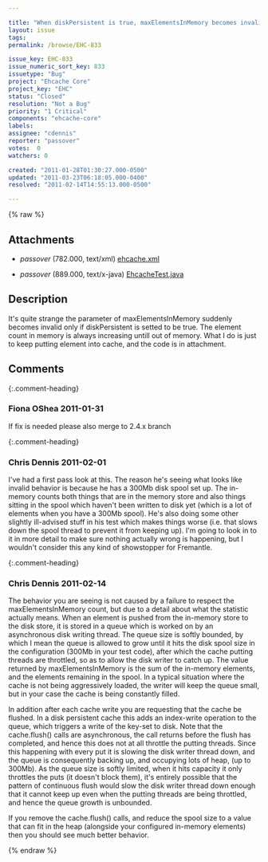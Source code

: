 ```yaml
---

title: "When diskPersistent is true, maxElementsInMemory becomes invalid."
layout: issue
tags: 
permalink: /browse/EHC-833

issue_key: EHC-833
issue_numeric_sort_key: 833
issuetype: "Bug"
project: "Ehcache Core"
project_key: "EHC"
status: "Closed"
resolution: "Not a Bug"
priority: "1 Critical"
components: "ehcache-core"
labels: 
assignee: "cdennis"
reporter: "passover"
votes:  0
watchers: 0

created: "2011-01-28T01:30:27.000-0500"
updated: "2011-03-23T06:18:05.000-0400"
resolved: "2011-02-14T14:55:13.000-0500"

---
```




{% raw %}


## Attachments
  
* <em>passover</em> (782.000, text/xml) [ehcache.xml](/attachments/EHC/EHC-833/ehcache.xml)
  
* <em>passover</em> (889.000, text/x-java) [EhcacheTest.java](/attachments/EHC/EHC-833/EhcacheTest.java)
  



## Description

<div markdown="1" class="description">

It's quite strange the parameter of maxElementsInMemory suddenly becomes invalid only if diskPersistent is setted to be true. The element count in memory is always increasing untill out of memory. What I do is just to keep putting element into cache, and the code is in attachment.

</div>

## Comments


{:.comment-heading}
### **Fiona OShea** <span class="date">2011-01-31</span>

<div markdown="1" class="comment">

If fix is needed please also merge to 2.4.x branch

</div>


{:.comment-heading}
### **Chris Dennis** <span class="date">2011-02-01</span>

<div markdown="1" class="comment">

I've had a first pass look at this.  The reason he's seeing what looks like invalid behavior is because he has a 300Mb disk spool set up.  The in-memory counts both things that are in the memory store and also things sitting in the spool which haven't been written to disk yet (which is a lot of elements when you have a 300Mb spool).  He's also doing some other slightly ill-advised stuff in his test which makes things worse (i.e. that slows down the spool thread to prevent it from keeping up).  I'm going to look in to it in more detail to make sure nothing actually wrong is happening, but I wouldn't consider this any kind of showstopper for Fremantle.

</div>


{:.comment-heading}
### **Chris Dennis** <span class="date">2011-02-14</span>

<div markdown="1" class="comment">

The behavior you are seeing is not caused by a failure to respect the maxElementsInMemory count, but due to a detail about what the statistic actually means.  When an element is pushed from the in-memory store to the disk store, it is stored in a queue which is worked on by an asynchronous disk writing thread.  The queue size is softly bounded, by which I mean the queue is allowed to grow until it hits the disk spool size in the configuration (300Mb in your test code), after which the cache putting threads are throttled, so as to allow the disk writer to catch up.  The value returned by maxElementsInMemory is the sum of the in-memory elements, and the elements remaining in the spool.  In a typical situation where the cache is not being aggressively loaded, the writer will keep the queue small, but in your case the cache is being constantly filled.

In addition after each cache write you are requesting that the cache be flushed.  In a disk persistent cache this adds an index-write operation to the queue, which triggers a write of the key-set to disk.  Note that the cache.flush() calls are asynchronous, the call returns before the flush has completed, and hence this does not at all throttle the putting threads.  Since this happening with every put it is slowing the disk writer thread down, and the queue is consequently backing up, and occupying lots of heap, (up to 300Mb).  As the queue size is softly limited, when it hits capacity it only throttles the puts (it doesn't block them), it's entirely possible that the pattern of continuous flush would slow the disk writer thread down enough that it cannot keep up even when the putting threads are being throttled, and hence the queue growth is unbounded.

If you remove the cache.flush() calls, and reduce the spool size to a value that can fit in the heap (alongside your configured in-memory elements) then you should see much better behavior.


</div>



{% endraw %}
